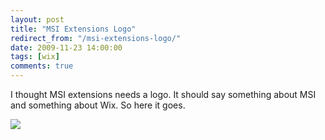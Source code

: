 ```yaml
---
layout: post
title: "MSI Extensions Logo"
redirect_from: "/msi-extensions-logo/"
date: 2009-11-23 14:00:00
tags: [wix]
comments: true
---
```

I thought MSI extensions needs a logo. It should say something about MSI and something about Wix. So here it goes.

![](https://github.com/dblock/msiext/raw/master/msiext.gif)
